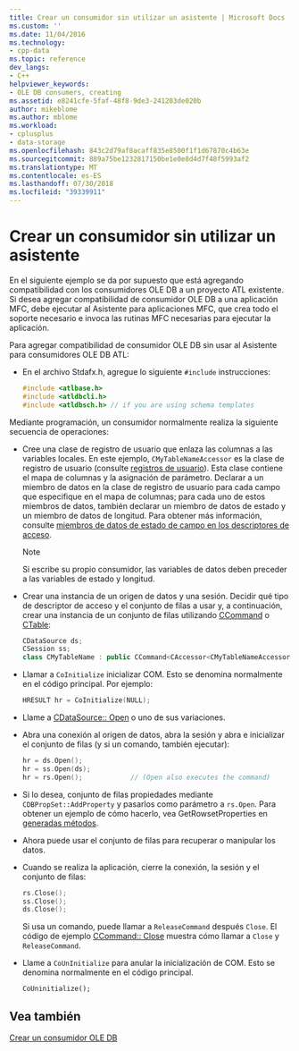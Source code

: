 ```yaml
---
title: Crear un consumidor sin utilizar un asistente | Microsoft Docs
ms.custom: ''
ms.date: 11/04/2016
ms.technology:
- cpp-data
ms.topic: reference
dev_langs:
- C++
helpviewer_keywords:
- OLE DB consumers, creating
ms.assetid: e8241cfe-5faf-48f8-9de3-241203de020b
author: mikeblome
ms.author: mblome
ms.workload:
- cplusplus
- data-storage
ms.openlocfilehash: 843c2d79af8acaff835e8500f1f1d67870c4b63e
ms.sourcegitcommit: 889a75be1232817150be1e0e8d4d7f48f5993af2
ms.translationtype: MT
ms.contentlocale: es-ES
ms.lasthandoff: 07/30/2018
ms.locfileid: "39339911"
---
```

# <a name="creating-a-consumer-without-using-a-wizard"></a>Crear un consumidor sin utilizar un asistente
En el siguiente ejemplo se da por supuesto que está agregando compatibilidad con los consumidores OLE DB a un proyecto ATL existente. Si desea agregar compatibilidad de consumidor OLE DB a una aplicación MFC, debe ejecutar al Asistente para aplicaciones MFC, que crea todo el soporte necesario e invoca las rutinas MFC necesarias para ejecutar la aplicación.  
  
 Para agregar compatibilidad de consumidor OLE DB sin usar al Asistente para consumidores OLE DB ATL:  
  
-   En el archivo Stdafx.h, agregue lo siguiente `#include` instrucciones:  
  
    ```cpp  
    #include <atlbase.h>  
    #include <atldbcli.h>  
    #include <atldbsch.h> // if you are using schema templates  
    ```  
  
 Mediante programación, un consumidor normalmente realiza la siguiente secuencia de operaciones:  
  
-   Cree una clase de registro de usuario que enlaza las columnas a las variables locales. En este ejemplo, `CMyTableNameAccessor` es la clase de registro de usuario (consulte [registros de usuario](../../data/oledb/user-records.md)). Esta clase contiene el mapa de columnas y la asignación de parámetro. Declarar a un miembro de datos en la clase de registro de usuario para cada campo que especifique en el mapa de columnas; para cada uno de estos miembros de datos, también declarar un miembro de datos de estado y un miembro de datos de longitud. Para obtener más información, consulte [miembros de datos de estado de campo en los descriptores de acceso](../../data/oledb/field-status-data-members-in-wizard-generated-accessors.md).  
  
    > [!NOTE]
    >  Si escribe su propio consumidor, las variables de datos deben preceder a las variables de estado y longitud.  
  
-   Crear una instancia de un origen de datos y una sesión. Decidir qué tipo de descriptor de acceso y el conjunto de filas a usar y, a continuación, crear una instancia de un conjunto de filas utilizando [CCommand](../../data/oledb/ccommand-class.md) o [CTable](../../data/oledb/ctable-class.md):  
  
    ```cpp  
    CDataSource ds;  
    CSession ss;  
    class CMyTableName : public CCommand<CAccessor<CMyTableNameAccessor>>  
    ```  
  
-   Llamar a `CoInitialize` inicializar COM. Esto se denomina normalmente en el código principal. Por ejemplo:  
  
    ```cpp  
    HRESULT hr = CoInitialize(NULL);  
    ```  
  
-   Llame a [CDataSource:: Open](../../data/oledb/cdatasource-open.md) o uno de sus variaciones.  
  
-   Abra una conexión al origen de datos, abra la sesión y abra e inicializar el conjunto de filas (y si un comando, también ejecutar):  
  
    ```cpp  
    hr = ds.Open();  
    hr = ss.Open(ds);  
    hr = rs.Open();            // (Open also executes the command)  
    ```  
  
-   Si lo desea, conjunto de filas propiedades mediante `CDBPropSet::AddProperty` y pasarlos como parámetro a `rs.Open`. Para obtener un ejemplo de cómo hacerlo, vea GetRowsetProperties en [generadas métodos](../../data/oledb/consumer-wizard-generated-methods.md).  
  
-   Ahora puede usar el conjunto de filas para recuperar o manipular los datos.  
  
-   Cuando se realiza la aplicación, cierre la conexión, la sesión y el conjunto de filas:  
  
    ```cpp  
    rs.Close();  
    ss.Close();  
    ds.Close();  
    ```  
  
     Si usa un comando, puede llamar a `ReleaseCommand` después `Close`. El código de ejemplo [CCommand:: Close](../../data/oledb/ccommand-close.md) muestra cómo llamar a `Close` y `ReleaseCommand`.  
  
-   Llame a `CoUnInitialize` para anular la inicialización de COM. Esto se denomina normalmente en el código principal.  
  
    ```  
    CoUninitialize();  
    ```  
  
## <a name="see-also"></a>Vea también  
 [Crear un consumidor OLE DB](../../data/oledb/creating-an-ole-db-consumer.md)